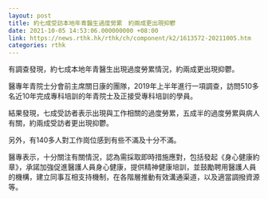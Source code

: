 ```yaml
---
layout: post
title: 約七成受訪本地年青醫生過度勞累　約兩成更出現抑鬱
date: 2021-10-05 14:53:06.000000000 +08:00
link: https://news.rthk.hk/rthk/ch/component/k2/1613572-20211005.htm
categories: rthk
---
```


有調查發現，約七成本地年青醫生出現過度勞累情況，約兩成更出現抑鬱。

醫專年青院士分會前主席關日康的團隊，2019年上半年進行一項調查，訪問510多名近10年完成專科培訓的年青院士及正接受專科培訓的學員。

結果發現，七成受訪者表示出現與工作相關的過度勞累，五成半的過度勞累與病人有關，約兩成受訪者更出現抑鬱。

另外，有140多人對工作崗位感到有些不滿及十分不滿。

醫專表示，十分關注有關情況，認為需採取即時措施應對，包括發起《身心健康約章》，承諾加強促進醫護人員身心健康，提供精神健康培訓，並鼓勵聘用醫護人員的機構，建立同事互相支持機制，在各階層推動有效溝通渠道，以及適當調撥資源等。

